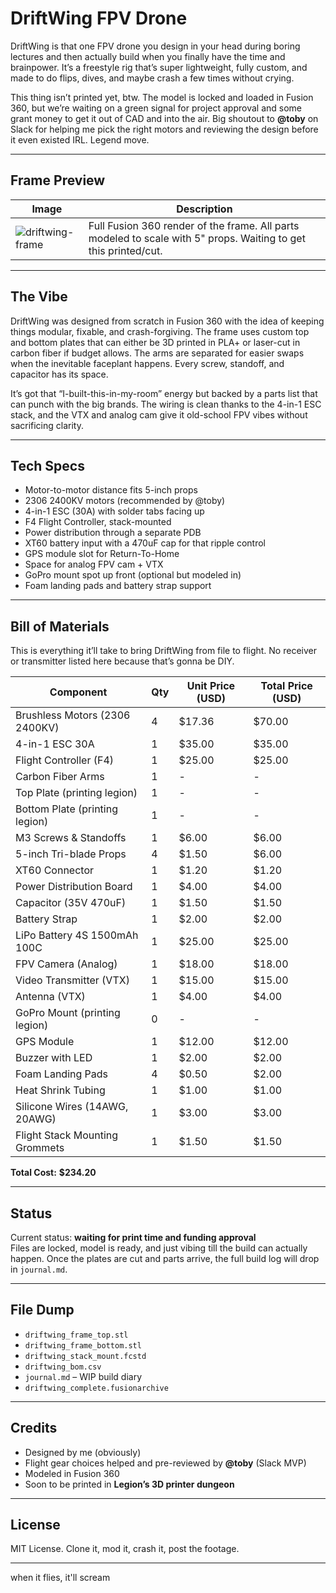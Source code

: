 # DriftWing FPV Drone

DriftWing is that one FPV drone you design in your head during boring lectures and then actually build when you finally have the time and brainpower. It’s a freestyle rig that’s super lightweight, fully custom, and made to do flips, dives, and maybe crash a few times without crying.

This thing isn’t printed yet, btw. The model is locked and loaded in Fusion 360, but we’re waiting on a green signal for project approval and some grant money to get it out of CAD and into the air. Big shoutout to **@toby** on Slack for helping me pick the right motors and reviewing the design before it even existed IRL. Legend move.

---

## Frame Preview

| Image | Description |
|-------|-------------|
| ![driftwing-frame](https://github.com/user-attachments/assets/driftwing-model.png) | Full Fusion 360 render of the frame. All parts modeled to scale with 5" props. Waiting to get this printed/cut. |

---

## The Vibe

DriftWing was designed from scratch in Fusion 360 with the idea of keeping things modular, fixable, and crash-forgiving. The frame uses custom top and bottom plates that can either be 3D printed in PLA+ or laser-cut in carbon fiber if budget allows. The arms are separated for easier swaps when the inevitable faceplant happens. Every screw, standoff, and capacitor has its space.

It’s got that “I-built-this-in-my-room” energy but backed by a parts list that can punch with the big brands. The wiring is clean thanks to the 4-in-1 ESC stack, and the VTX and analog cam give it old-school FPV vibes without sacrificing clarity.

---

## Tech Specs

- Motor-to-motor distance fits 5-inch props  
- 2306 2400KV motors (recommended by @toby)  
- 4-in-1 ESC (30A) with solder tabs facing up  
- F4 Flight Controller, stack-mounted  
- Power distribution through a separate PDB  
- XT60 battery input with a 470uF cap for that ripple control  
- GPS module slot for Return-To-Home  
- Space for analog FPV cam + VTX  
- GoPro mount spot up front (optional but modeled in)  
- Foam landing pads and battery strap support

---

## Bill of Materials

This is everything it’ll take to bring DriftWing from file to flight. No receiver or transmitter listed here because that’s gonna be DIY.

| Component                        | Qty | Unit Price (USD) | Total Price (USD) |
|----------------------------------|-----|------------------|-------------------|
| Brushless Motors (2306 2400KV)   | 4   | $17.36           | $70.00            |
| 4-in-1 ESC 30A                   | 1   | $35.00           | $35.00            |
| Flight Controller (F4)           | 1   | $25.00           | $25.00            |
| Carbon Fiber Arms                | 1   | -                | -                 |
| Top Plate (printing legion)      | 1   | -                | -                 |
| Bottom Plate (printing legion)   | 1   | -                | -                 |
| M3 Screws & Standoffs            | 1   | $6.00            | $6.00             |
| 5-inch Tri-blade Props           | 4   | $1.50            | $6.00             |
| XT60 Connector                   | 1   | $1.20            | $1.20             |
| Power Distribution Board         | 1   | $4.00            | $4.00             |
| Capacitor (35V 470uF)            | 1   | $1.50            | $1.50             |
| Battery Strap                    | 1   | $2.00            | $2.00             |
| LiPo Battery 4S 1500mAh 100C     | 1   | $25.00           | $25.00            |
| FPV Camera (Analog)              | 1   | $18.00           | $18.00            |
| Video Transmitter (VTX)          | 1   | $15.00           | $15.00            |
| Antenna (VTX)                    | 1   | $4.00            | $4.00             |
| GoPro Mount (printing legion)    | 0   | -                | -                 |
| GPS Module                       | 1   | $12.00           | $12.00            |
| Buzzer with LED                  | 1   | $2.00            | $2.00             |
| Foam Landing Pads                | 4   | $0.50            | $2.00             |
| Heat Shrink Tubing               | 1   | $1.00            | $1.00             |
| Silicone Wires (14AWG, 20AWG)    | 1   | $3.00            | $3.00             |
| Flight Stack Mounting Grommets   | 1   | $1.50            | $1.50             |

**Total Cost:** **$234.20**

---

## Status

Current status: **waiting for print time and funding approval**  
Files are locked, model is ready, and just vibing till the build can actually happen. Once the plates are cut and parts arrive, the full build log will drop in `journal.md`.

---

## File Dump

- `driftwing_frame_top.stl`  
- `driftwing_frame_bottom.stl`  
- `driftwing_stack_mount.fcstd`  
- `driftwing_bom.csv`  
- `journal.md` – WIP build diary  
- `driftwing_complete.fusionarchive`  

---

## Credits

- Designed by me (obviously)  
- Flight gear choices helped and pre-reviewed by **@toby** (Slack MVP)  
- Modeled in Fusion 360  
- Soon to be printed in **Legion’s 3D printer dungeon**

---

## License

MIT License. Clone it, mod it, crash it, post the footage.

---

when it flies, it'll scream

